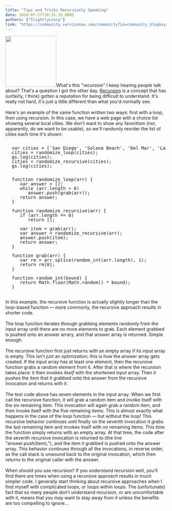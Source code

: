 ```yaml
---
title: "Tips and Tricks Recursively Speaking"
date: 2010-07-27T18:31:32.000Z
authors: ["SlightlyLoony"]
link: "https://community.servicenow.com/community?id=community_blog&sys_id=2fcce265dbd0dbc01dcaf3231f961953"
---
```

<p><img __jive_id="4902" alt="" class="jive-image" src="Screen%20shot%202011-04-13%20at%2011.52.20%20AM.png" style="width: auto; height: 159px;" />What's this "recursion" I keep hearing people talk about? That's a question I got the other day. <a title=".wikipedia.org/wiki/Recursion" href="http://en.wikipedia.org/wiki/Recursion">Recursion</a> is a concept that has (unfairly, I think) gotten a reputation for being difficult to understand. It's really not hard, it's just a little different than what you'd normally see.<br /><br />Here's an example of the same function written two ways: first with a loop, then using recursion. In this case, we have a web page with a choice list showing several local cities. We don't want to show any favoritism (nor, apparently, do we want to be usable), so we'll randomly reorder the list of cities each time it's shown:<!--break--><pre style="margin-left:20px;line-height:1;"><br />var cities = ['San Diego', 'Solana Beach', 'Del Mar', 'La Jolla', 'Jamul', 'Chulajuana', 'Sorrento Valley'];<br />cities = randomize_loop(cities);<br />gs.log(cities);<br />cities = randomize_recursive(cities);<br />gs.log(cities);<br /><br /><br />function randomize_loop(arr) {<br />   var answer = [];<br />   while (arr.length &gt; 0)<br />      answer.push(grab(arr));<br />   return answer;<br />}<br /><br />function randomize_recursive(arr) {<br />   if (arr.length == 0)<br />      return [];<br /><br />   var item = grab(arr);<br />   var answer = randomize_recursive(arr);<br />   answer.push(item);<br />   return answer;<br />}<br /><br />function grab(arr) {<br />   var rm = arr.splice(random_int(arr.length), 1);<br />   return rm[0];<br />}<br /><br />function random_int(bound) {<br />   return Math.floor(Math.random() * bound);<br />}</pre><br />In this example, the recursive function is actually slightly longer than the loop-based function — more commonly, the recursive approach results in shorter code.<br /><br />The loop function iterates through grabbing elements randomly from the input array until there are no more elements to grab. Each element grabbed is pushed onto an answer arrary, and that answer array is returned. Simple enough.<br /><br />The recursive function first just returns with an empty array if its input array is empty. This isn't just an optimization; this is how the answer array gets created. If the input array has at least one element, then the recursive function grabs a random element from it. After that is where the recursion takes place: it then invokes <i>itself</i> with the shortened input array. Then it pushes the item that it grabbed onto the answer from the recursive invocation and returns with it.<br /><br />The test code above has seven elements in the input array. When we first call the recursive function, it will grab a random item and invoke itself with the six remaining item. This invocation will again grab a random item, and then invoke itself with the five remaining items. This is almost exactly what happens in the case of the loop function — but without the loop! This recursive behavior continues until finally on the seventh invocation it grabs the last remaining item and invokes itself with <i>no</i> remaining items. This time the function simply returns with an empty array. At that time, the code after the seventh recursive invocation is returned to (the line "answer.push(item);"), and the item it grabbed is pushed onto the answer array. This behavior continues through all the invocations, in reverse order, as the call stack is unwound back to the original invocation, which then returns to the original caller with the answer.<br /><br />When should you use recursion? If you understand recursion well, you'll find there are times when using a recursive approach results in much simpler code. I generally start thinking about recursive approaches when I find myself with complicated loops, or loops within loops. The (unfortunate) fact that so many people don't understand recursion, or are uncomfortable with it, means that you may want to stay away from it unless the benefits are too compelling to ignore...</p>